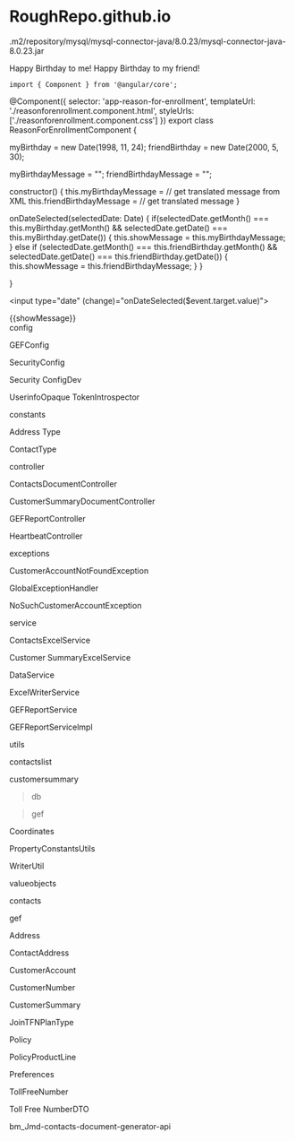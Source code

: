 # RoughRepo.github.io

.m2/repository/mysql/mysql-connector-java/8.0.23/mysql-connector-java-8.0.23.jar

<myBirthdayMessage>Happy Birthday to me!</myBirthdayMessage>
    <friendBirthdayMessage>Happy Birthday to my friend!</friendBirthdayMessage>



    import { Component } from '@angular/core';

@Component({
  selector: 'app-reason-for-enrollment',
  templateUrl: './reasonforenrollment.component.html',
  styleUrls: ['./reasonforenrollment.component.css']
})
export class ReasonForEnrollmentComponent {

  myBirthday = new Date(1998, 11, 24); 
  friendBirthday = new Date(2000, 5, 30);

  myBirthdayMessage = "";
  friendBirthdayMessage = "";

  constructor() {
    this.myBirthdayMessage = // get translated message from XML
    this.friendBirthdayMessage = // get translated message 
  }

  onDateSelected(selectedDate: Date) {
    if(selectedDate.getMonth() === this.myBirthday.getMonth() && 
       selectedDate.getDate() === this.myBirthday.getDate()) {
         this.showMessage = this.myBirthdayMessage;
    } else if (selectedDate.getMonth() === this.friendBirthday.getMonth() &&
                selectedDate.getDate() === this.friendBirthday.getDate()) {
        this.showMessage = this.friendBirthdayMessage;
    }
  }

}




<input type="date" (change)="onDateSelected($event.target.value)">

<div>
  {{showMessage}}
</div





config

GEFConfig

SecurityConfig

Security ConfigDev

UserinfoOpaque TokenIntrospector

constants

Address Type

ContactType

controller

ContactsDocumentController

CustomerSummaryDocumentController

GEFReportController

HeartbeatController

exceptions

CustomerAccountNotFoundException

GlobalExceptionHandler

NoSuchCustomerAccountException

service

ContactsExcelService

Customer SummaryExcelService

DataService

ExcelWriterService

GEFReportService

GEFReportServicelmpl

utils

contactslist

customersummary

>db

> gef

Coordinates

PropertyConstantsUtils

WriterUtil

valueobjects

contacts

gef

Address

ContactAddress

CustomerAccount

CustomerNumber

CustomerSummary

JoinTFNPlanType

Policy

PolicyProductLine

Preferences

TollFreeNumber

Toll Free NumberDTO

bm_Jmd-contacts-document-generator-api
